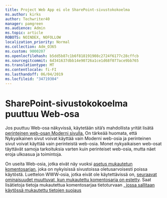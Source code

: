 ```yaml
---
title: Project Web App ei ole SharePoint-sivustokokoelma
ms.author: kirks
author: Techwriter40
manager: pamgreen
ms.audience: Admin
ms.topic: article
ROBOTS: NOINDEX, NOFOLLOW
localization_priority: Normal
ms.collection: Adm_O365
ms.custom: 9000207
ms.openlocfilehash: b5dd5b87c1b6f818191908c2724f6177c28cffcb
ms.sourcegitcommit: 6d341637dbb14e90726a1ce1d68f077ace9bb765
ms.translationtype: MT
ms.contentlocale: fi-FI
ms.lasthandoff: 06/04/2019
ms.locfileid: "34719304"
---
```

# <a name="missing-web-part-in-sharepoint-site-collection"></a>SharePoint-sivustokokoelma puuttuu Web-osa

<p>Jos puuttuu Web-osa näkyvissä, käytetään sitä&rsquo;s mahdollista yrität lisätä <a href="https://support.office.com/en-us/article/classic-and-modern-web-part-experiences-3fdae6c3-8fc1-49ab-8708-8c104b882e64">perinteinen web-osan Moderni sivulla.</a> On tärkeää huomata, että Nykyaikainen sivut voivat käyttää vain Moderni web-osia ja perinteinen sivut voivat käyttää vain perinteistä web-osia. Monet nykyaikaisen web-osat täyttävät samoja tarkoituksia varten kuin perinteiset web-osia, mutta näet eroja ulkoasua ja toimintoja.</p> <p>On useita Web-osia, jotka eivät näy vuoksi <a href="https://docs.microsoft.com/en-us/sharepoint/allow-or-prevent-custom-script">asetus mukautetun komentosarjan</a>, joka on nykyisissä sivustoissa oletusarvoisesti poissa käytöstä. Luettelon WWW-osia, jotka eivät ole käytettävissä on, <a href="https://docs.microsoft.com/en-us/sharepoint/allow-or-prevent-custom-script#features-affected-when-custom-script-is-blocked">seuraavat ominaisuudet muuttuvat, kun mukautettu komentosarja on estetty</a>. Saat lisätietoja tietoja mukautettua komentosarjaa tietoturvaan <a href="https://docs.microsoft.com/en-us/sharepoint/security-considerations-of-allowing-custom-script">, jossa sallitaan käytössä mukautettu tietojen suojaus</a></p>
